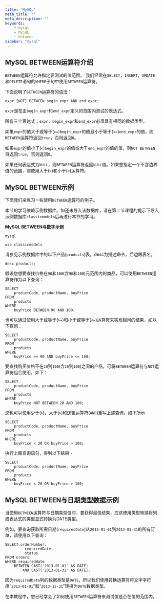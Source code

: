```yaml
---
title: "MySQL"
meta_title: ''
meta_description: ''
keywords: 
    - mysql
    - MySQL
    - between
sidebar: "mysql"
---
```

## MySQL BETWEEN运算符介绍

`BETWEEN`运算符允许指定要测试的值范围。 我们经常在`SELECT`，`INSERT`，`UPDATE`和`DELETE`语句的`WHERE`子句中使用`BETWEEN`运算符。

下面说明了`BETWEEN`运算符的语法：

```
expr [NOT] BETWEEN begin_expr AND end_expr;
```

`expr`是在由`begin_expr`和`end_expr`定义的范围内测试的表达式。

所有三个表达式：`expr`，`begin_expr`和`end_expr`必须具有相同的数据类型。

如果`expr`的值大于或等于(`>=`)`begin_expr`的值且小于等于(`<=`)`end_expr`的值，则`BETWEEN`运算符返回`true`，否则返回`0`。

如果`expr`的值小于(`<`)`begin_expr`的值或大于`end_expr`的值的值，则`NOT BETWEEN`将返回`true`，否则返回`0`。

如果任何表达式为`NULL`，则`BETWEEN`运算符返回`NULL`值。如果想指定一个不含边界值的范围，则使用大于(`>`)和小于(`<`)运算符。

## MySQL BETWEEN示例

下面我们来练习一些使用`BETWEEN`运算符的例子。

本节的学习依赖示例数据库。如还未导入该数据库，请在第二节课程的提示下导入示例数据库`classicmodels`后再进行本节的学习。

**MySQL BETWEEN与数字示例**

```shell
mysql
```

```shell
use classicmodels
```
请参见示例数据库中的以下产品(`products`)表，desc为描述命令，后边跟表名。

```shell
desc products;
```

假设您想要查找价格在`90`和`100`(含`90`和`100`)元范围内的商品，可以使用`BETWEEN`运算符作为以下查询：

```shell
SELECT 
    productCode, productName, buyPrice
FROM
    products
WHERE
    buyPrice BETWEEN 90 AND 100;
```

也可以通过使用大于或等于(`>=`)和小于或等于(`<=`)运算符来实现相同的结果，如以下查询：

```shell
SELECT 
    productCode, productName, buyPrice
FROM
    products
WHERE
    buyPrice >= 90 AND buyPrice <= 100;
```

要查找购买价格不在`20`到`100`(含`20`到`100`)之间的产品，可将`BETWEEN`运算符与`NOT`运算符组合使用，如下：

```shell
SELECT 
    productCode, productName, buyPrice
FROM
    products
WHERE
    buyPrice NOT BETWEEN 20 AND 100;
```

您也可以使用少于(`>`)，大于(`>`)和逻辑运算符(`AND`)重写上述查询，如下所示 -

```shell
SELECT 
    productCode, productName, buyPrice
FROM
    products
WHERE
    buyPrice < 20 OR buyPrice > 100;
```

执行上面查询语句，得到以下结果 -

```shell
SELECT 
    productCode, productName, buyPrice
FROM
    products
WHERE
    buyPrice < 20 OR buyPrice > 100;
```

## MySQL BETWEEN与日期类型数据示例

当使用`BETWEEN`运算符与日期类型值时，要获得最佳结果，应该使用类型转换将列或表达式的类型显式转换为DATE类型。

例如，要查询获取所需日期(`requiredDate`)从`2013-01-01`到`2013-01-31`的所有订单，请使用以下查询：

```shell
SELECT orderNumber,
         requiredDate,
         status
FROM orders
WHERE requireddate
    BETWEEN CAST('2013-01-01' AS DATE)
        AND CAST('2013-01-31' AS DATE);
```

因为`requiredDate`列的数据类型是`DATE`，所以我们使用转换运算符将文字字符串“`2013-01-01`”和“`2013-12-31`”转换为`DATE`数据类型。

在本教程中，您已经学会了如何使用`BETWEEN`运算符来测试值是否在值的范围内。

<code class=backend-type backend-type=free></code>
